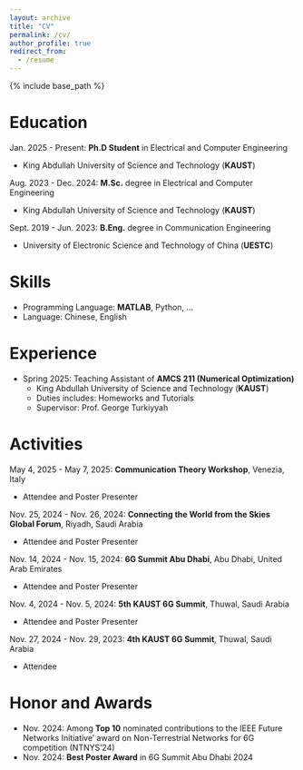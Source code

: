 ```yaml
---
layout: archive
title: "CV"
permalink: /cv/
author_profile: true
redirect_from:
  - /resume
---
```


{% include base_path %}

Education
======
Jan. 2025 - Present: **Ph.D Student** in Electrical and Computer Engineering
* King Abdullah University of Science and Technology (**KAUST**)

Aug. 2023 - Dec. 2024: **M.Sc.** degree in Electrical and Computer Engineering
* King Abdullah University of Science and Technology (**KAUST**)

Sept. 2019 - Jun. 2023: **B.Eng.** degree in Communication Engineering
* University of Electronic Science and Technology of China (**UESTC**)

Skills
======
* Programming Language: **MATLAB**, Python, ...
* Language: Chinese, English 

Experience
======
* Spring 2025: Teaching Assistant of **AMCS 211 (Numerical Optimization)**
  * King Abdullah University of Science and Technology (**KAUST**)
  * Duties includes: Homeworks and Tutorials
  * Supervisor: Prof. George Turkiyyah

Activities
======
May 4, 2025 - May 7, 2025: **Communication Theory Workshop**, Venezia, Italy
  * Attendee and Poster Presenter
  
Nov. 25, 2024 - Nov. 26, 2024: **Connecting the World from the Skies Global Forum**, Riyadh, Saudi Arabia
  * Attendee and Poster Presenter

Nov. 14, 2024 - Nov. 15, 2024: **6G Summit Abu Dhabi**, Abu Dhabi, United Arab Emirates
  * Attendee and Poster Presenter

Nov. 4, 2024 - Nov. 5, 2024: **5th KAUST 6G Summit**, Thuwal, Saudi Arabia
  * Attendee and Poster Presenter

Nov. 27, 2024 - Nov. 29, 2023: **4th KAUST 6G Summit**, Thuwal, Saudi Arabia
  * Attendee
 
Honor and Awards
======
* Nov. 2024: Among **Top 10** nominated contributions to the IEEE Future Networks Initiative’ award on Non-Terrestrial Networks for 6G competition (NTNYS’24)
* Nov. 2024: **Best Poster Award** in 6G Summit Abu Dhabi 2024



